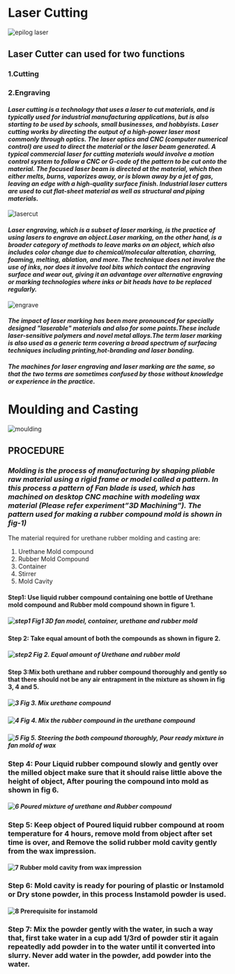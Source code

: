 # Laser Cutting 

  
![epilog laser](https://shaheer08.github.io/Laser11.jpg)

## Laser Cutter can used for two functions

###    1.Cutting

###    2.Engraving

#### _Laser cutting is a technology that uses a laser to cut materials, and is typically used for industrial manufacturing applications, but is also starting to be used by schools, small businesses, and hobbyists. Laser cutting works by directing the output of a high-power laser most commonly through optics. The laser optics and CNC (computer numerical control) are used to direct the material or the laser beam generated. A typical commercial laser for cutting materials would involve a motion control system to follow a CNC or G-code of the pattern to be cut onto the material. The focused laser beam is directed at the material, which then either melts, burns, vaporizes away, or is blown away by a jet of gas, leaving an edge with a high-quality surface finish. Industrial laser cutters are used to cut flat-sheet material as well as structural and piping materials._


![lasercut](http://www.mesce.ac.in/News/NE_IM8436809902.jpg)

#### _Laser engraving, which is a subset of laser marking, is the practice of using lasers to engrave an object.Laser marking, on the other hand, is a broader category of methods to leave marks on an object, which also includes color change due to chemical/molecular alteration, charring, foaming, melting, ablation, and more. The technique does not involve the use of inks, nor does it involve tool bits which contact the engraving surface and wear out, giving it an advantage over alternative engraving or marking technologies where inks or bit heads have to be replaced regularly._


![engrave](http://n-e-r-v-o-u-s.com/blog/wp-content/uploads/2014/10/IMGP9627.jpg)
 
####   _The impact of laser marking has been more pronounced for specially designed "laserable" materials and also for some paints.These include laser-sensitive polymers and novel metal alloys.The term laser marking is also used as a generic term covering a broad spectrum of surfacing techniques including printing,hot-branding and laser bonding._ 
 
####    _The machines for laser engraving and laser marking are the same, so that the two terms are sometimes confused by those without knowledge or experience in the practice._

# Moulding  and Casting

![moulding](http://archive.fabacademy.org/2016/fablabtecsup/students/363/img/assignments/assignment_12/10.png)

## PROCEDURE
 
 
### _Molding is the process of manufacturing by shaping pliable raw material using a rigid frame or model called a pattern. In this process a pattern of Fan blade is used, which has machined on desktop CNC machine with modeling wax material (Please refer experiment”3D Machining”). The pattern used for making a rubber compound mold is shown in fig-1)_
 
The material required for urethane rubber molding and casting are:
 
 
1. Urethane Mold compound
2. Rubber Mold Compound
3. Container
4. Stirrer
5. Mold Cavity

#### Step1: Use liquid rubber compound containing one bottle of Urethane mold compound and Rubber mold compound shown in figure 1. 

##### ![step1](http://coep.vlab.co.in/userfiles/5/image/COEP%20fablab/images/Exp7/proc/1.JPG) Fig1  3D fan model, container, urethane and rubber mold 

#### Step 2: Take equal amount of both the compounds as shown in figure 2.

##### ![step2](http://coep.vlab.co.in/userfiles/5/image/COEP%20fablab/images/Exp7/proc/2.JPG) Fig 2. Equal amount of Urethane and rubber mold

#### Step 3:Mix both urethane and rubber compound thoroughly and gently so that there should not be any air entrapment in the mixture as shown in fig 3, 4 and 5.


##### ![3](http://coep.vlab.co.in/userfiles/5/image/COEP%20fablab/images/Exp7/proc/3.JPG)  Fig 3. Mix urethane compound


##### ![4](http://coep.vlab.co.in/userfiles/5/image/COEP%20fablab/images/Exp7/proc/4.JPG)  Fig 4. Mix the rubber compound in the urethane compound


##### ![5](http://coep.vlab.co.in/userfiles/5/image/COEP%20fablab/images/Exp7/proc/5.JPG) Fig 5. Steering the both compound thoroughly, Pour ready mixture in fan mold of wax


### Step 4: Pour Liquid rubber compound slowly and gently over the milled object make sure that it should raise little above the height of object, After pouring the compound into mold as shown in    fig 6.

##### ![6](http://coep.vlab.co.in/userfiles/5/image/COEP%20fablab/images/Exp7/proc/7.JPG)  Poured mixture of urethane and Rubber compound


### Step 5: Keep object of Poured liquid rubber compound at room temperature for 4 hours, remove mold from object after set time is over, and Remove the solid rubber mold cavity gently from the wax impression.


#### ![7](http://coep.vlab.co.in/userfiles/5/image/COEP%20fablab/images/Exp7/proc/8.JPG)  Rubber mold cavity from wax impression


### Step 6: Mold cavity is ready for pouring of plastic or Instamold or Dry stone powder, in this process Instamold powder is used. 

#### ![8](http://coep.vlab.co.in/userfiles/5/image/COEP%20fablab/images/Exp7/proc/9.JPG)  Prerequisite for instamold


### Step 7: Mix the powder gently with the water, in such a way that, first take water in a cup add 1/3rd of powder stir it again repeatedly add powder in to the water until it converted into slurry. Never add water in the powder, add powder into the water.









